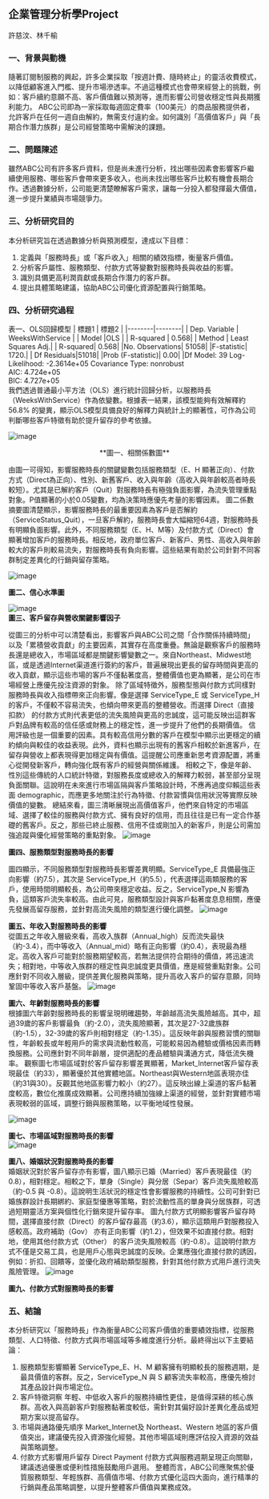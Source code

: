 ## 企業管理分析學Project
許慈汶、林千榆
### 一、背景與動機
隨著訂閱制服務的興起，許多企業採取「按週計費、隨時終止」的靈活收費模式，以降低顧客進入門檻、提升市場滲透率。不過這種模式也會帶來經營上的挑戰，例如：客戶續約意願不高、客戶價值難以預測等，進而影響公司營收穩定性與長期獲利能力。
ABC公司即為一家採取每週固定費率（100美元）的商品服務提供者，允許客戶在任何一週自由解約，無需支付違約金。如何識別「高價值客戶」與「長期合作潛力族群」是公司經營策略中需解決的課題。

### 二、問題陳述
雖然ABC公司有許多客戶資料，但是尚未進行分析，找出哪些因素會影響客戶繼續使用服務、哪些客戶會帶來更多收入，也尚未找出哪些客戶比較有機會長期合作。透過數據分析，公司能更清楚瞭解客戶需求，讓每一分投入都發揮最大價值，進一步提升業績與市場競爭力。

### 三、分析研究目的
本分析研究旨在透過數據分析與預測模型，達成以下目標：
1.	定義與「服務時長」或「客戶收入」相關的績效指標，衡量客戶價值。
2.	分析客戶屬性、服務類型、付款方式等變數對服務時長與收益的影響。
3.	識別具備更高利潤貢獻或長期合作潛力的客戶群。
4.	提出具體策略建議，協助ABC公司優化資源配置與行銷策略。

### 四、分析研究過程



表一、OLS回歸模型
| 標題1  | 標題2  | 
|--------|--------|
| Dep. Variable | 	WeeksWithService  | 
| Model  |OLS | 
| 	R-squared |			0.568|
| Method |	Least Squares	Adj.|
| R-squared|	0.568|
|No. Observations|	51058|
|F-statistic|	1720.|
| Df Residuals|51018|
|Prob (F-statistic)|	0.00|
|Df Model:	39	Log-Likelihood:	-2.3614e+05
Covariance Type:	nonrobust	
AIC:	4.724e+05	
BIC:	4.727e+05	
我們透過普通最小平方法（OLS）進行統計回歸分析，以服務時長（WeeksWithService）作為依變數。根據表一結果，該模型能夠有效解釋約 56.8% 的變異，顯示OLS模型具備良好的解釋力與統計上的顯著性，可作為公司判斷哪些客戶特徵有助於提升留存的參考依據。
 
![image](https://github.com/user-attachments/assets/189d7603-4afd-455c-9bd7-24ddf382b1b5)
<p align="center">  
**圖一、相關係數圖**  
</p>
由圖一可得知，影響服務時長的關鍵變數包括服務類型（E、H 顯著正向）、付款方式（Direct為正向）、性別、新舊客戶、收入與年齡（高收入與年齡較高者時長較短）。尤其是已解約客戶（Quit）對服務時長有極強負面影響，為流失管理重點對象。P值顯著的小於0.05變數，均為決策時應優先考量的影響因素。
圖二係數摘要圖清楚顯示，影響服務時長的最重要因素為客戶是否解約（ServiceStatus_Quit），一旦客戶解約，服務時長會大幅縮短64週，對服務時長有明顯負面影響。此外，不同服務類型（E、H、M等）及付款方式（Direct）會顯著增加客戶的服務時長。相反地，政府單位客戶、新客戶、男性、高收入與年齡較大的客戶則較易流失，對服務時長有負向影響。這些結果有助於公司針對不同客群制定差異化的行銷與留存策略。


![image](https://github.com/user-attachments/assets/f8cb8bc4-34b7-4e8a-b4af-a3b8d72bc0e0)

**圖二、信心水準圖**  

![image](https://github.com/user-attachments/assets/95b20247-40a3-4034-96e2-b837bb4784b9)  
**圖三、客戶留存與營收關鍵影響因子**  

從圖三的分析中可以清楚看出，影響客戶與ABC公司之間「合作關係持續時間」以及「累積營收貢獻」的主要因素，其實存在高度重疊。無論是觀察客戶的服務時長還是總收入，市場區域都是關鍵影響變數之一。來自Northeast、Midwest地區，或是透過Internet渠道進行簽約的客戶，普遍展現出更長的留存時間與更高的收入貢獻，顯示這些市場的客戶不僅黏著度高，整體價值也更為顯著，是公司在市場經營上應優先投注資源的對象。
除了區域特徵外，服務型態與付款方式同樣對服務時長與收入指標帶來正向影響。像是選擇 ServiceType_E 或 ServiceType_H 的客戶，不僅較不容易流失，也傾向帶來更高的整體營收。而選擇 Direct（直接扣款） 的付款方式則代表更低的流失風險與更高的忠誠度，這可能反映出這群客戶對品牌有較高的信任感或財務上的穩定性，進一步提升了他們的長期價值。
信用評級也是一個重要的因素。具有較高信用分數的客戶在模型中顯示出更穩定的續約傾向與較佳的收益表現。此外，資料也顯示出現有的舊客戶相較於新進客戶，在留存與營收上都表現得更加穩定與有價值。這提醒公司應重新思考資源配置，將重心從開發新客戶，轉向強化既有客戶的經營與關係維護。
相較之下，像是年齡、性別這些傳統的人口統計特徵，對服務長度或總收入的解釋力較弱，甚至部分呈現負面關聯。這說明在未來進行市場區隔與客戶策略設計時，不應再過度仰賴這些表面 demographic，而應更多地關注於行為特徵、付款習慣與信用狀況等實際反映價值的變數。
總結來看，圖三清晰展現出高價值客戶，他們來自特定的市場區域、選擇了較佳的服務與付款方式、擁有良好的信用，而且往往是已有一定合作基礎的舊客戶。反之，那些已終止服務、信用不佳或剛加入的新客戶，則是公司需加強追蹤與優化經營策略的重點對象。
![image](https://github.com/user-attachments/assets/e775dd8f-c168-4c33-abfc-fffc7e158503)

 
**圖四、服務類型對服務時長的影響**  




圖四顯示，不同服務類型對服務時長影響差異明顯。ServiceType_E 具備最強正向影響（約7.5），其次是 ServiceType_H（約5.5），代表選擇這兩類服務的客戶，使用時間明顯較長，為公司帶來穩定收益。反之，ServiceType_N 影響為負，這類客戶流失率較高。由此可見，服務類型設計與客戶黏著度息息相關，應優先發展高留存服務，並針對高流失風險的類型進行優化調整。
 ![image](https://github.com/user-attachments/assets/7c4dfc83-f77a-4a6b-a321-c3ab406d0e24)

**圖五、年收入對服務時長的影響**  
從圖五之年收入層級來看，高收入族群（Annual_high）反而流失最快（約-3.4），而中等收入（Annual_mid）略有正向影響（約0.4），表現最為穩定。高收入客戶可能對於服務期望較高，若無法提供符合期待的價值，將迅速流失；相對地，中等收入族群的穩定性與忠誠度更具價值，應是經營重點對象。公司應針對不同收入層級，提供差異化服務與策略，提升高收入客戶的留存意願，同時鞏固中等收入客戶基盤。
 ![image](https://github.com/user-attachments/assets/8ed45c7e-579a-4799-8efe-55ae2dcd2bad)

**圖六、年齡對服務時長的影響**  
根據圖六年齡對服務時長的影響呈現明確趨勢，年齡越高流失風險越高。其中，超過39歲的客戶影響最負（約-2.0），流失風險顯著，其次是27-32歲族群（約-1.5），32-39歲的客戶則相對穩定（約-1.35）。這反映年齡與服務習慣的關聯性，年齡較長或年輕用戶的需求與流動性較高，可能較易因為體驗或價格因素而轉換服務。公司應針對不同年齡層，提供適配的產品體驗與溝通方式，降低流失機率。
觀察圖七市場區域對於客戶留存影響差異顯著，Market_Internet客戶留存表現最佳（約33），顯著優於其他實體地區。Northeast與Western地區表現亦佳（約31與30）。反觀其他地區影響力較小（約27）。這反映出線上渠道的客戶黏著度較高，數位化推廣成效顯著。公司應持續加強線上渠道的經營，並針對實體市場表現較弱的區域，調整行銷與服務策略，以平衡地域性發展。

![image](https://github.com/user-attachments/assets/ad49e157-fc6c-4e47-ba22-b2b23920b9aa)

 
**圖七、市場區域對服務時長的影響**  
 ![image](https://github.com/user-attachments/assets/eb911f41-ab3a-4f0c-856e-2a2fe546caf9)

**圖八、婚姻狀況對服務時長的影響**  
婚姻狀況對於客戶留存亦有影響，圖八顯示已婚（Married）客戶表現最佳（約0.8），相對穩定。相較之下，單身（Single）與分居（Separ）客戶流失風險較高（約-0.5 與 -0.8）。這說明生活狀況的穩定性會影響服務的持續性。公司可針對已婚族群設計長期綁約、家庭型優惠等策略，對於流動性高的單身與分居族群，可透過短期靈活方案與個性化行銷來提升留存率。
圖九付款方式明顯影響客戶留存時間，選擇直接付款（Direct）的客戶留存最高（約3.6），顯示這類用戶對服務投入感較高。政府補助（Gov） 亦有正向影響（約1.2），但效果不如直接付款。相對地，使用其他付款方式（Other） 的客戶流失風險較高（約-0.8）。這說明付款方式不僅是交易工具，也是用戶心態與忠誠度的反映。企業應強化直接付款的誘因，例如：折扣、回饋等，並優化政府補助類型服務，針對其他付款方式用戶進行流失風險管理。
 ![image](https://github.com/user-attachments/assets/7eb84244-e456-457d-998a-2ffee3c11952)

**圖九、付款方式對服務時長的影響**  


### 五、結論
本分析研究以「服務時長」作為衡量ABC公司客戶價值的重要績效指標，從服務類型、人口特徵、付款方式與市場區域等多維度進行分析。最終得出以下主要結論：
1.	服務類型影響顯著
ServiceType_E、H、M 顧客擁有明顯較長的服務週期，是最具價值的客群。反之，ServiceType_N 與 S 顧客流失率較高，應優先檢討其產品設計與市場定位。
2.	客戶特徵洞察
年輕、中低收入客戶的服務持續性更佳，是值得深耕的核心族群。高收入與高齡客戶對服務黏著度較低，需針對其偏好設計差異化產品或短期方案以提高留存。
3.	市場與通路優先順序
Market_Internet及 Northeast、Western 地區的客戶價值突出，建議優先投入資源強化經營。其他市場區域則應評估投入資源的效益與策略調整。
4.	付款方式影響用戶留存
Direct Payment 付款方式與服務週期呈現正向關聯，建議透過優惠或便利性措施鼓勵用戶選用。
整體而言，ABC公司應聚焦於優質服務類型、年輕族群、高價值市場、付款方式優化這四大面向，進行精準的行銷與產品策略調整，以提升整體客戶價值與業務成效。
